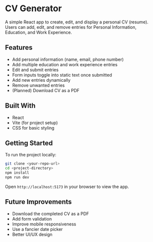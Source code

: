 # CV Generator

A simple React app to create, edit, and display a personal CV (resume).  
Users can add, edit, and remove entries for Personal Information, Education, and Work Experience.

## Features

- Add personal information (name, email, phone number)
- Add multiple education and work experience entries
- Edit and submit entries
- Form inputs toggle into static text once submitted
- Add new entries dynamically
- Remove unwanted entries
- (Planned) Download CV as a PDF

## Built With

- React
- Vite (for project setup)
- CSS for basic styling

## Getting Started

To run the project locally:

```bash
git clone <your-repo-url>
cd <project-directory>
npm install
npm run dev
```

Open `http://localhost:5173` in your browser to view the app.

## Future Improvements

- Download the completed CV as a PDF
- Add form validation
- Improve mobile responsiveness
- Use a fancier date picker
- Better UI/UX design

